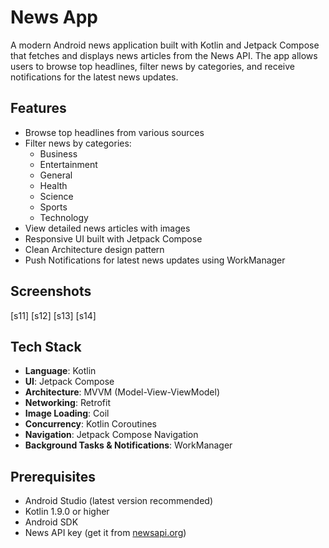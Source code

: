 # News App

A modern Android news application built with Kotlin and Jetpack Compose that fetches and displays news articles from the News API. The app allows users to browse top headlines, filter news by categories, and receive notifications for the latest news updates.

## Features

- Browse top headlines from various sources
- Filter news by categories:
  - Business
  - Entertainment
  - General
  - Health
  - Science
  - Sports
  - Technology
- View detailed news articles with images
- Responsive UI built with Jetpack Compose
- Clean Architecture design pattern
- Push Notifications for latest news updates using WorkManager

## Screenshots

[s11]
[s12]
[s13]
[s14]

## Tech Stack

- **Language**: Kotlin
- **UI**: Jetpack Compose
- **Architecture**: MVVM (Model-View-ViewModel)
- **Networking**: Retrofit
- **Image Loading**: Coil
- **Concurrency**: Kotlin Coroutines
- **Navigation**: Jetpack Compose Navigation
- **Background Tasks & Notifications**: WorkManager

## Prerequisites

- Android Studio (latest version recommended)
- Kotlin 1.9.0 or higher
- Android SDK
- News API key (get it from [newsapi.org](https://newsapi.org/))
